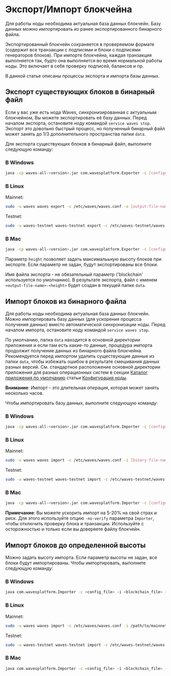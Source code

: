 # Экспорт/Импорт блокчейна

Для работы ноды необходима актуальная база данных блокчейн. Базу данных можно импортировать из ранее экспортированного бинарного файла.

Экспортированный блокчейн сохраняется в проверяемом формате (содержит все транзакции с подписями и блоки с подписями генераторов блоков). При импорте блокчейна, каждая транзакция выполняется так, будто она выполняется во время нормальной работы ноды. Это включает в себя проверку подписей, балансов и пр.

В данной статье описаны процессы экспорта и импорта базы данных.

## Экспорт существующих блоков в бинарный файл

Если у вас уже есть нода Waves, синхронизированная с актуальным блокчейном, Вы можете экспортировать её базу данных.
Перед началом экспорта, остановите ноду командой `service waves stop`. Экспорт это довольно быстрый процесс, но полученный бинарный файл может занять до 1/3 дополнительного пространства папки `data`.

Для экспорта существующих блоков в бинарный файл, выполните следующую команду:

### В Windows

```bash
java -cp waves-all-<version>.jar com.wavesplatform.Exporter -c [configuration-file-name] -o [output-file-name] -h [height]
```

### В Linux

Mainnet:

```bash
sudo -u waves waves export -c /etc/waves/waves.conf -o [output-file-name] -h [height]
```

Testnet:

```bash
sudo -u waves-testnet waves-testnet export -c /etc/waves-testnet/waves.conf -o [output-file-name] -h [height]
```

### В Mac

```bash
java -cp waves-all-<version>.jar com.wavesplatform.Exporter -c [configuration-file-name] -o [output-file-name] -h [height]
```

Параметр `height` позволяет задать максималььную высоту блоков при экспорте. Если параметр не задан, будут экспортированы все блоки.

Имя файла экспорта - не обязательный параметр ('blockchain' используется по умолчанию).
В результате экспорта, файл с именем `<output-file-name>-<height>` будет создан в текущей папке `data`.

## Импорт блоков из бинарного файла

Для работы ноды необходима актуальная база данных блокчейн. Можно импортировать базу данных (для ускорения процесса получения данных) вместо автоматической синхронизации ноды. Перед началом импорта, остановите ноду командой `service waves stop`.

По умолчанию, папка `data` находится в основной директории приложения и если там есть какие-то данные, процедура импорта продолжит получение данных из бинарного файла блокчейна. Рекомендуется перед импортом удалить существующие данные из папки `data`, чтобы избежать ошибок в результате смешивания данных разных версий.
См. стандартное расположение основной директории приложения для разных операционных систем в секции [Каталог приложения по умолчанию](/ru/waves-node/node-configuration#каталог-приложения-по-умолчанию) статьи [Конфигурация ноды](/en/waves-node/node-configuration).

**Внимание**: Импорт - это длительная операция, которая может занять несколько часов.

Чтобы импортировать базу данных, выполните следующую команду:

### В Windows

```bash
java -cp waves-all-<version>.jar com.wavesplatform.Importer -c [configuration-file-name] -i [binary-file-name]
```

### В Linux

Mainnet:

```bash
sudo -u waves waves import -c /etc/waves/waves.conf -i [binary-file-name]
```

Testnet:

```bash
sudo -u waves-testnet waves-testnet import -c /etc/waves-testnet/waves.conf -i [binary-file-name]
```

### В Mac

```bash
java -cp waves-all-<version>.jar com.wavesplatform.Importer -c [configuration-file-name] -i [binary-file-name]
```

**Примечание**: Вы можете ускорить импорт на 5-20% на свой страх и риск. Для этого используйте опцию `-no-verify` параметра `Importer`, чтобы отключить проверку блока и транзакции. Используйте с осторожностью и только если вы доверяете файлу блокчейн.

## Импорт блоков до определенной высоты

Можно задать высоту импорта. Если параметр высоты не задан, все блоки будут импортированы. Чтобы импортировать, выполните следующую команду:

### В Windows

```bash
java com.wavesplatform.Importer -c <config_file> -i <blockchain_file> -h <height>
```

### В Linux

Mainnet:

```bash
sudo -u waves waves import -c /etc/waves/waves.conf -i /path/to/mainnet-1234688
```

Testnet:

```bash
sudo -u waves-testnet waves-testnet import -c /etc/waves-testnet/waves.conf -i /path/to/testnet-1234688
```

### В Mac

```bash
java com.wavesplatform.Importer -c <config_file> -i <blockchain_file> -h <height>
```
